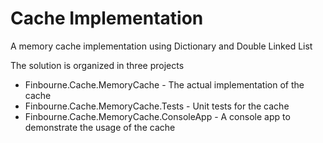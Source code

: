 # Cache Implementation

A memory cache implementation using Dictionary and Double Linked List

The solution is organized in three projects
* Finbourne.Cache.MemoryCache - The actual implementation of the cache
* Finbourne.Cache.MemoryCache.Tests - Unit tests for the cache
* Finbourne.Cache.MemoryCache.ConsoleApp - A console app to demonstrate the usage of the cache